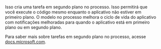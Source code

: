 ﻿Isso cria uma tarefa em segundo plano no processo. Isso permitirá que você execute o código mesmo enquanto o aplicativo não estiver em primeiro plano. O modelo no processo melhora o ciclo de vida do aplicativo com notificações melhoradas para quando o aplicativo está em primeiro plano ou em segundo plano.

Para saber mais sobre tarefas em segundo plano no processo, acesse [docs.microsoft.com](https://docs.microsoft.com/en-us/windows/uwp/launch-resume/create-and-register-an-inproc-background-task).
